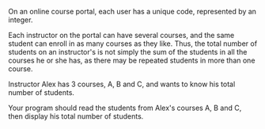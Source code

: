 On an online course portal, each user has a unique code, represented by an integer.

Each instructor on the portal can have several courses, and the same student can enroll in as many courses as they like. Thus, the total number of students on an instructor's is not simply the sum of the students in all the courses he or she has, as there may be repeated students in more than one course.

Instructor Alex has 3 courses, A, B and C, and wants to know his total number of students.

Your program should read the students from Alex's courses A, B and C, then display his total number of students.